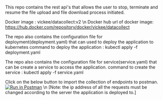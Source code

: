 This repo contains the rest api's that allows the user to stop, terminate and resume the file upload and file download process initiated.

Docker image : vickee/datacollect:v2 \n
Docker hub url of docker image: https://hub.docker.com/repository/docker/vickee/datacollect

The repo also contains the configuration file for deployment(deployment.yaml) that can used to deploy the application to kubernetes
command to deploy the application : kubectl apply -f deployment.yaml

The repo also contains the configuration file for service(service.yaml) that can be create a service to access the application.
command to create the service : kubectl apply -f service.yaml

Click on the below button to import the collection of endpoints to postman.
[![Run in Postman](https://run.pstmn.io/button.svg)](https://app.getpostman.com/run-collection/ee70573e05bd7e0c3b02) \n
[Note: the ip address of all the requests must be changed according to the server the application is deployed to.]